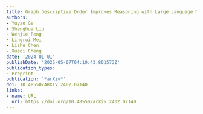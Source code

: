```yaml
---
title: Graph Descriptive Order Improves Reasoning with Large Language Model
authors:
- Yuyao Ge
- Shenghua Liu
- Wenjie Feng
- Lingrui Mei
- Lizhe Chen
- Xueqi Cheng
date: '2024-01-01'
publishDate: '2025-05-07T04:10:43.801573Z'
publication_types:
- Preprint
publication: '*arXiv*'
doi: 10.48550/ARXIV.2402.07140
links:
- name: URL
  url: https://doi.org/10.48550/arXiv.2402.07140
---
```

